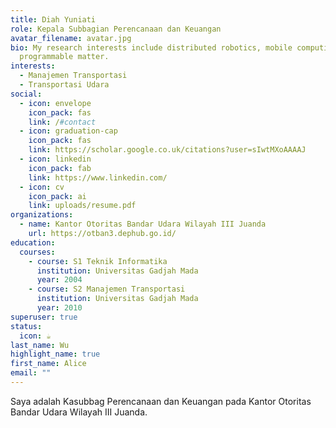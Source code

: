```yaml
---
title: Diah Yuniati
role: Kepala Subbagian Perencanaan dan Keuangan
avatar_filename: avatar.jpg
bio: My research interests include distributed robotics, mobile computing and
  programmable matter.
interests:
  - Manajemen Transportasi
  - Transportasi Udara
social:
  - icon: envelope
    icon_pack: fas
    link: /#contact
  - icon: graduation-cap
    icon_pack: fas
    link: https://scholar.google.co.uk/citations?user=sIwtMXoAAAAJ
  - icon: linkedin
    icon_pack: fab
    link: https://www.linkedin.com/
  - icon: cv
    icon_pack: ai
    link: uploads/resume.pdf
organizations:
  - name: Kantor Otoritas Bandar Udara Wilayah III Juanda
    url: https://otban3.dephub.go.id/
education:
  courses:
    - course: S1 Teknik Informatika
      institution: Universitas Gadjah Mada
      year: 2004
    - course: S2 Manajemen Transportasi
      institution: Universitas Gadjah Mada
      year: 2010
superuser: true
status:
  icon: ☕️
last_name: Wu
highlight_name: true
first_name: Alice
email: ""
---
```

Saya adalah Kasubbag Perencanaan dan Keuangan pada Kantor Otoritas Bandar Udara Wilayah III Juanda.